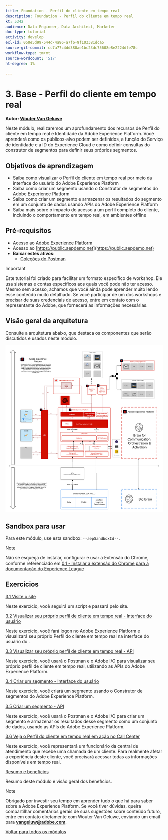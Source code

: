 ```yaml
---
title: Foundation - Perfil do cliente em tempo real
description: Foundation - Perfil do cliente em tempo real
kt: 5342
audience: Data Engineer, Data Architect, Marketer
doc-type: tutorial
activity: develop
exl-id: 050e5d99-544d-4a86-a7f6-9f103381dca5
source-git-commit: cc7a77c4dd380ae1bc23dc75608e8e2224dfe78c
workflow-type: tm+mt
source-wordcount: '517'
ht-degree: 1%

---
```


# 3. Base - Perfil do cliente em tempo real

**Autor: [Wouter Van Geluwe](https://www.linkedin.com/in/woutervangeluwe/)**

Neste módulo, realizaremos um aprofundamento dos recursos de Perfil do cliente em tempo real e Identidade da Adobe Experience Platform. Você aprenderá como os públicos-alvo podem ser definidos, a função do Serviço de identidade e a ID do Experience Cloud e como definir consultas do construtor de segmentos para definir seus próprios segmentos.

## Objetivos de aprendizagem

- Saiba como visualizar o Perfil do cliente em tempo real por meio da interface do usuário do Adobe Experience Platform
- Saiba como criar um segmento usando o Construtor de segmentos do Adobe Experience Platform
- Saiba como criar um segmento e armazenar os resultados do segmento em um conjunto de dados usando APIs do Adobe Experience Platform
- Saiba mais sobre o impacto do acesso a um perfil completo do cliente, incluindo o comportamento em tempo real, em ambientes offline

## Pré-requisitos

- Acesso ao [Adobe Experience Platform](https://experience.adobe.com/platform)
- Acesso ao [https://public.aepdemo.net](https://public.aepdemo.net)
- **Baixar estes ativos**:
   - [Coleções do Postman](./../../assets/postman/postman_profile.zip)

>[!IMPORTANT]
>
>Este tutorial foi criado para facilitar um formato específico de workshop. Ele usa sistemas e contas específicos aos quais você pode não ter acesso. Mesmo sem acesso, achamos que você ainda pode aprender muito lendo esse conteúdo muito detalhado. Se você participar de um dos workshops e precisar de suas credenciais de acesso, entre em contato com o representante do Adobe, que fornecerá as informações necessárias.

## Visão geral da arquitetura

Consulte a arquitetura abaixo, que destaca os componentes que serão discutidos e usados neste módulo.

![Visão geral da arquitetura](../../assets/images/architecturem3.png)

## Sandbox para usar

Para este módulo, use esta sandbox: `--aepSandboxId--`.

>[!NOTE]
>
>Não se esqueça de instalar, configurar e usar a Extensão do Chrome, conforme referenciado em [0.1 - Instalar a extensão do Chrome para a documentação do Experience League](../module0/ex1.md)

## Exercícios

[3.1 Visite o site](./ex1.md)

Neste exercício, você seguirá um script e passará pelo site.

[3.2 Visualizar seu próprio perfil de cliente em tempo real - Interface do usuário](./ex2.md)

Neste exercício, você fará logon no Adobe Experience Platform e visualizará seu próprio Perfil do cliente em tempo real na interface do usuário do .

[3.3 Visualizar seu próprio perfil de cliente em tempo real - API](./ex3.md)

Neste exercício, você usará o Postman e o Adobe I/O para visualizar seu próprio perfil de cliente em tempo real, utilizando as APIs do Adobe Experience Platform.

[3.4 Criar um segmento - Interface do usuário](./ex4.md)

Neste exercício, você criará um segmento usando o Construtor de segmentos do Adobe Experience Platform.

[3.5 Criar um segmento - API](./ex5.md)

Neste exercício, você usará o Postman e o Adobe I/O para criar um segmento e armazenar os resultados desse segmento como um conjunto de dados, usando as APIs do Adobe Experience Platform.

[3.6 Veja o Perfil do cliente em tempo real em ação no Call Center](./ex6.md)

Neste exercício, você representará um funcionário da central de atendimento que recebe uma chamada de um cliente. Para realmente afetar a experiência deste cliente, você precisará acessar todas as informações disponíveis em tempo real.

[Resumo e benefícios](./summary.md)

Resumo deste módulo e visão geral dos benefícios.

>[!NOTE]
>
>Obrigado por investir seu tempo em aprender tudo o que há para saber sobre a Adobe Experience Platform. Se você tiver dúvidas, queira compartilhar comentários gerais de suas sugestões sobre conteúdo futuro, entre em contato diretamente com Wouter Van Geluwe, enviando um email para **vangeluw@adobe.com**.

[Voltar para todos os módulos](../../overview.md)
